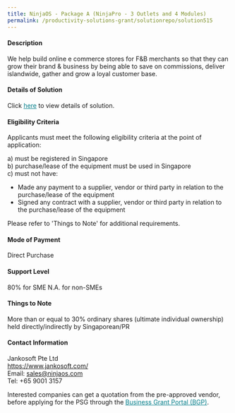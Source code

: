 ```yaml
---
title: NinjaOS - Package A (NinjaPro - 3 Outlets and 4 Modules)
permalink: /productivity-solutions-grant/solutionrepo/solution515
---
```


#### Description

We help build online e commerce stores for F&B merchants so that they can grow their brand & business by being able to save on commissions, deliver islandwide, gather and grow a loyal customer base.


#### Details of Solution

Click <a href='https://gb-assist-staging.netlify.app/images/psg/Jankosoft_20200023_Annex_3_20200625144914_Part_1.pdf' style='color:#037e8a'>here</a> to view details of solution.

#### Eligibility Criteria

Applicants must meet the following eligibility criteria at the point of application:

a) must be registered in Singapore <br>
b) purchase/lease of the equipment must be used in Singapore <br>
c) must not have:
- Made any payment to a supplier, vendor or third party in relation to the purchase/lease of the equipment
- Signed any contract with a supplier, vendor or third party in relation to the purchase/lease of the equipment

Please refer to 'Things to Note' for additional requirements.

#### Mode of Payment
Direct Purchase

#### Support Level
80% for SME
N.A. for non-SMEs <br>

#### Things to Note
More than or equal to 30% ordinary shares (ultimate individual ownership) held directly/indirectly by Singaporean/PR

#### Contact Information
Jankosoft Pte Ltd<br>https://www.jankosoft.com/<br>Email: sales@ninjaos.com<br>Tel: +65 9001 3157

Interested companies can get a quotation from the pre-approved vendor, before applying for the PSG through the <a target='_blank' style='color:#037e8a' href='https://www.businessgrants.gov.sg/'>Business Grant Portal (BGP)</a>.
